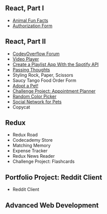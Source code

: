 ## React, Part I

* [Animal Fun Facts](https://fed-js-react-animal-fun-facts.netlify.app/)
* [Authorization Form](https://fed-authorization-form.netlify.app/)

## React, Part II

* [CodeyOverflow Forum](https://fed-codey-overflow-forum.netlify.app/)
* [Video Player](https://fed-video-player.netlify.app/)
* [Create a Playlist App With the Spotify API](https://jammming-react18.netlify.app/)
* [Passing Thoughts](https://fed-react-hooks-passing-thoughts.netlify.app/)
* Styling Rock, Paper, Scissors
* Saucy Tango Food Order Form
* [Adopt a Pet!](https://fed-adopt-a-pet-react-router-v6.netlify.app/)
* [Challenge Project: Appointment Planner](https://fed-appointment-planner.netlify.app)
* [Random Color Picker](https://fed-random-color.netlify.app)
* [Social Network for Pets](https://fed-social-network-for-pets.netlify.app/)
* Copycat

## Redux

* Redux Road
* Codecademy Store
* Matching Memory
* Expense Tracker
* Redux News Reader
* Challenge Project: Flashcards

## Portfolio Project: Reddit Client

* Reddit Client

## Advanced Web Development
